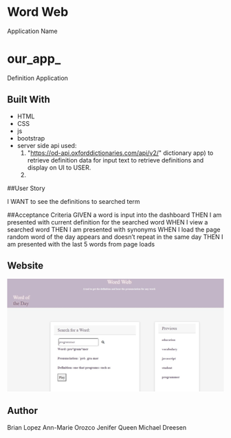 # Word Web
Application Name


# our_app_
Definition Application


## Built With
* HTML
* CSS
* js
* bootstrap 
* server side api used:
    1. "https://od-api.oxforddictionaries.com/api/v2/" dictionary app) to retrieve definition data for input text to retrieve definitions and display on UI to USER. 
    2. 


##User Story

I WANT to see the definitions to searched term

##Acceptance Criteria
GIVEN a word is input into the dashboard 
THEN I am presented with current definition for the searched word
WHEN I view a searched word
THEN I am presented with synonyms 
WHEN I load the page random word of the day appears and doesn’t repeat in the same day
THEN I am presented with the last 5 words from page loads 

## Website


![WordSearch](./assets/images/wordsearch.jpg)

## Author
Brian Lopez
Ann-Marie Orozco
Jenifer Queen
Michael Dreesen
